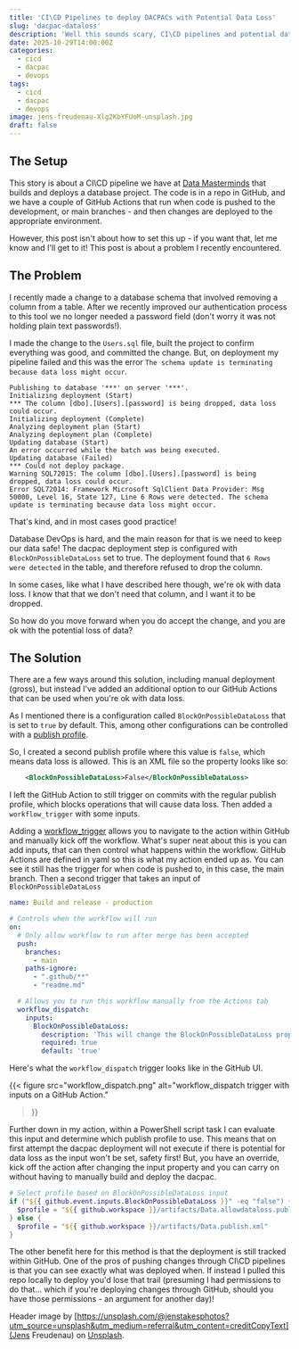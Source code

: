 ```yaml
---
title: 'CI\CD Pipelines to deploy DACPACs with Potential Data Loss'
slug: 'dacpac-dataloss'
description: 'Well this sounds scary, CI\CD pipelines and potential data loss are two phrases we do not want next to each other. But stick with me, in some cases we want to deploy database changes that might cause data loss.'
date: 2025-10-29T14:00:00Z
categories:
  - cicd
  - dacpac
  - devops
tags:
  - cicd
  - dacpac
  - devops
image: jens-freudenau-Xlg2KbYFUoM-unsplash.jpg
draft: false
---
```


## The Setup

This story is about a CI\CD pipeline we have at [Data Masterminds](https://datamasterminds.com/) that builds and deploys a database project. The code is in a repo in GitHub, and we have a couple of GitHub Actions that run when code is pushed to the development, or main branches - and then changes are deployed to the appropriate environment.

However, this post isn't about how to set this up - if you want that, let me know and I'll get to it! This post is about a problem I recently encountered.

## The Problem

I recently made a change to a database schema that involved removing a column from a table. After we recently improved our authentication process to this tool we no longer needed a password field (don't worry it was not holding plain text passwords!).

I made the change to the `Users.sql` file, built the project to confirm everything was good, and committed the change. But, on deployment my pipeline failed and this was the error `The schema update is terminating because data loss might occur`.

```Text
Publishing to database '***' on server '***'.
Initializing deployment (Start)
*** The column [dbo].[Users].[password] is being dropped, data loss could occur.
Initializing deployment (Complete)
Analyzing deployment plan (Start)
Analyzing deployment plan (Complete)
Updating database (Start)
An error occurred while the batch was being executed.
Updating database (Failed)
*** Could not deploy package.
Warning SQL72015: The column [dbo].[Users].[password] is being dropped, data loss could occur.
Error SQL72014: Framework Microsoft SqlClient Data Provider: Msg 50000, Level 16, State 127, Line 6 Rows were detected. The schema update is terminating because data loss might occur.
```

That's kind, and in most cases good practice!

Database DevOps is hard, and the main reason for that is we need to keep our data safe! The dacpac deployment step is configured with `BlockOnPossibleDataLoss` set to true. The deployment found that `6 Rows were detected` in the table, and therefore refused to drop the column.

In some cases, like what I have described here though, we're ok with data loss. I know that that we don't need that column, and I want it to be dropped.

So how do you move forward when you do accept the change, and you are ok with the potential loss of data?

## The Solution

There are a few ways around this solution, including manual deployment (gross), but instead I've added an additional option to our GitHub Actions that can be used when you're ok with data loss.

As I mentioned there is a configuration called `BlockOnPossibleDataLoss` that is set to `true` by default. This, among other configurations can be controlled with a [publish profile](https://learn.microsoft.com/en-us/sql/tools/sqlpackage/sqlpackage-publish?view=sql-server-ver17).

So, I created a second publish profile where this value is `false`, which means data loss is allowed. This is an XML file so the property looks like so:

```xml
    <BlockOnPossibleDataLoss>False</BlockOnPossibleDataLoss>
```

I left the GitHub Action to still trigger on commits with the regular publish profile, which blocks operations that will cause data loss. Then added a `workflow_trigger` with some inputs.

Adding a  [workflow_trigger](https://docs.github.com/en/actions/reference/workflows-and-actions/events-that-trigger-workflows#workflow_dispatch) allows you to navigate to the action within GitHub and manually kick off the workflow. What's super neat about this is you can add inputs, that can then control what happens within the workflow.  GitHub Actions are defined in yaml so this is what my action ended up as.  You can see it still has the trigger for when code is pushed to, in this case, the main branch. Then a second trigger that takes an input of `BlockOnPossibleDataLoss`

```yml
name: Build and release - production

# Controls when the workflow will run
on:
  # Only allow workflow to run after merge has been accepted
  push:
    branches:
      - main
    paths-ignore:
      - ".github/**"
      - "readme.md"

  # Allows you to run this workflow manually from the Actions tab
  workflow_dispatch:
    inputs:
      BlockOnPossibleDataLoss:
        description: 'This will change the BlockOnPossibleDataLoss property - by default it is true, which will block if data could be lost. Enter string "true" or "false".'
        required: true
        default: 'true'
```

Here's what the `workflow_dispatch` trigger looks like in the GitHub UI.

{{<
    figure src="workflow_dispatch.png"
    alt="workflow_dispatch trigger with inputs on a GitHub Action."
>}}

Further down in my action, within a PowerShell script task I can evaluate this input and determine which publish profile to use. This means that on first attempt the dacpac deployment will not execute if there is potential for data loss as the input won't be set, safety first! But, you have an override, kick off the action after changing the input property and you can carry on without having to manually build and deploy the dacpac.


```PowerShell
# Select profile based on BlockOnPossibleDataLoss input
if ("${{ github.event.inputs.BlockOnPossibleDataLoss }}" -eq "false") {
  $profile = "${{ github.workspace }}/artifacts/Data.allowdataloss.publish.xml"
} else {
  $profile = "${{ github.workspace }}/artifacts/Data.publish.xml"
}
```

The other benefit here for this method is that the deployment is still tracked within GitHub. One of the pros of pushing changes through CI\CD pipelines is that you can see exactly what was deployed when. If instead I pulled this repo locally to deploy you'd lose that trail (presuming I had permissions to do that... which if you're deploying changes through GitHub, should you have those permissions - an argument for another day)!

Header image by [https://unsplash.com/@jenstakesphotos?utm_source=unsplash&utm_medium=referral&utm_content=creditCopyText](Jens Freudenau) on [Unsplash](https://unsplash.com/photos/a-group-of-pipes-that-are-connected-to-each-other-Xlg2KbYFUoM?utm_source=unsplash&utm_medium=referral&utm_content=creditCopyText).
